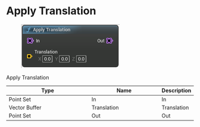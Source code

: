 # Apply Translation

<div align="left" data-full-width="false">

<figure><img src="Apply_Translation.png" alt=""><figcaption></figcaption></figure>

</div>

Apply Translation

<table>
<thead><tr><th width="250">Type</th><th width="200">Name</th><th>Description</th></tr></thead>
<tbody>
<tr><td>Point Set</td><td>In</td><td>In</td></tr>
<tr><td>Vector Buffer</td><td>Translation</td><td>Translation</td></tr>
<tr><td>Point Set</td><td>Out</td><td>Out</td></tr>
</tbody>
</table>